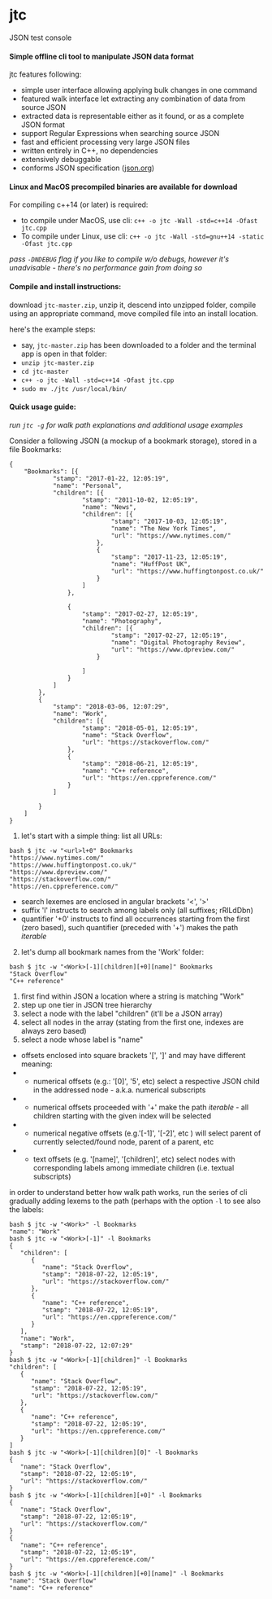 # jtc
JSON test console 


#### Simple offline cli tool to manipulate JSON data format

jtc features following:
  - simple user interface allowing applying bulk changes in one command
  - featured walk interface let extracting any combination of data from source JSON
  - extracted data is representable either as it found, or as a complete JSON format
  - support Regular Expressions when searching source JSON
  - fast and efficient processing very large JSON files
  - written entirely in C++, no dependencies
  - extensively debuggable
  - conforms JSON specification ([json.org](http://json.org/index.html))


#### Linux and MacOS precompiled binaries are available for download

For compiling c++14 (or later) is required:
  - to compile under MacOS, use cli: `c++ -o jtc -Wall -std=c++14 -Ofast jtc.cpp`
  - To compile under Linux, use cli: `c++ -o jtc -Wall -std=gnu++14 -static -Ofast jtc.cpp`

*pass `-DNDEBUG` flag if you like to compile w/o debugs, however it's unadvisable -
there's no performance gain from doing so*


#### Compile and install instructions:

download `jtc-master.zip`, unzip it, descend into unzipped folder, compile using
an appropriate command, move compiled file into an install location.

here's the example steps:
  - say, `jtc-master.zip` has been downloaded to a folder and the terminal app is open in that folder:
  - `unzip jtc-master.zip`
  - `cd jtc-master`
  - `c++ -o jtc -Wall -std=c++14 -Ofast jtc.cpp`
  - `sudo mv ./jtc /usr/local/bin/`


#### Quick usage guide:
*run `jtc -g` for walk path explanations and additional usage examples*

Consider a following JSON (a mockup of a bookmark storage), stored in a file Bookmarks:
```
{
	"Bookmarks": [{
			"stamp": "2017-01-22, 12:05:19",
			"name": "Personal",
			"children": [{
					"stamp": "2011-10-02, 12:05:19",
					"name": "News",
					"children": [{
							"stamp": "2017-10-03, 12:05:19",
							"name": "The New York Times",
							"url": "https://www.nytimes.com/"
						},
						{
							"stamp": "2017-11-23, 12:05:19",
							"name": "HuffPost UK",
							"url": "https://www.huffingtonpost.co.uk/"
						}
					]
				},

				{
					"stamp": "2017-02-27, 12:05:19",
					"name": "Photography",
					"children": [{
							"stamp": "2017-02-27, 12:05:19",
							"name": "Digital Photography Review",
							"url": "https://www.dpreview.com/"
						}

					]
				}
			]
		},
		{
			"stamp": "2018-03-06, 12:07:29",
			"name": "Work",
			"children": [{
					"stamp": "2018-05-01, 12:05:19",
					"name": "Stack Overflow",
					"url": "https://stackoverflow.com/"
				},
				{
					"stamp": "2018-06-21, 12:05:19",
					"name": "C++ reference",
					"url": "https://en.cppreference.com/"
				}
			]

		}
	]
}
```


1. let's start with a simple thing: list all URLs:
```
bash $ jtc -w "<url>l+0" Bookmarks
"https://www.nytimes.com/"
"https://www.huffingtonpost.co.uk/"
"https://www.dpreview.com/"
"https://stackoverflow.com/"
"https://en.cppreference.com/"
```

- search lexemes are enclosed in angular brackets '<', '>'
- suffix 'l' instructs to search among labels only (all suffixes; rRlLdDbn)
- quantifier '+0' instructs to find all occurrences starting from the first (zero based),
such quantifier (preceded with '+') makes the path *iterable*


2. let's dump all bookmark names from the 'Work' folder:
```
bash $ jtc -w "<Work>[-1][children][+0][name]" Bookmarks 
"Stack Overflow"
"C++ reference"
```

1. first find within JSON a location where a string is matching "Work"
2. step up one tier in JSON tree hierarchy
3. select a node with the label "children" (it'll be a JSON array)
4. select all nodes in the array (stating from the first one, indexes are always zero based)
5. select a node whose label is "name"
- offsets enclosed into square brackets '[', ']' and may have different meaning:
- - numerical offsets  (e.g.: '[0]', '5', etc) select a respective JSON child in the addressed node -
a.k.a. numerical subscripts
- - numerical offsets proceeded with '+' make the path *iterable* - all children starting with the
given index will be selected
- - numerical negative offsets (e.g.'[-1]', '[-2]', etc ) will select parent of currently selected/found
node, parent of a parent, etc
- - text offsets (e.g. '[name]', '[children]', etc) select nodes with corresponding labels among immediate
children (i.e. textual subscripts)

in order to understand better how walk path works, run the series of cli gradually adding lexems to the 
path (perhaps with the option `-l` to see also the labels:
```
bash $ jtc -w "<Work>" -l Bookmarks 
"name": "Work"
bash $ jtc -w "<Work>[-1]" -l Bookmarks 
{
   "children": [
      {
         "name": "Stack Overflow",
         "stamp": "2018-07-22, 12:05:19",
         "url": "https://stackoverflow.com/"
      },
      {
         "name": "C++ reference",
         "stamp": "2018-07-22, 12:05:19",
         "url": "https://en.cppreference.com/"
      }
   ],
   "name": "Work",
   "stamp": "2018-07-22, 12:07:29"
}
bash $ jtc -w "<Work>[-1][children]" -l Bookmarks 
"children": [
   {
      "name": "Stack Overflow",
      "stamp": "2018-07-22, 12:05:19",
      "url": "https://stackoverflow.com/"
   },
   {
      "name": "C++ reference",
      "stamp": "2018-07-22, 12:05:19",
      "url": "https://en.cppreference.com/"
   }
]
bash $ jtc -w "<Work>[-1][children][0]" -l Bookmarks 
{
   "name": "Stack Overflow",
   "stamp": "2018-07-22, 12:05:19",
   "url": "https://stackoverflow.com/"
}
bash $ jtc -w "<Work>[-1][children][+0]" -l Bookmarks 
{
   "name": "Stack Overflow",
   "stamp": "2018-07-22, 12:05:19",
   "url": "https://stackoverflow.com/"
}
{
   "name": "C++ reference",
   "stamp": "2018-07-22, 12:05:19",
   "url": "https://en.cppreference.com/"
}
bash $ jtc -w "<Work>[-1][children][+0][name]" -l Bookmarks 
"name": "Stack Overflow"
"name": "C++ reference"
```





